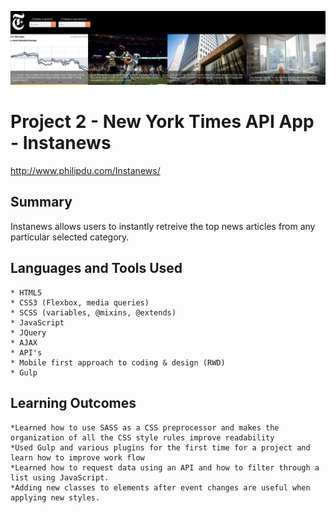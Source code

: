 ![Alt text](/instanews.PNG)
# Project 2 - New York Times API App - Instanews

http://www.philipdu.com/Instanews/

## Summary

Instanews allows users to instantly retreive the top news articles from any particular selected category. 

## Languages and Tools Used

	* HTML5 
	* CSS3 (Flexbox, media queries)
	* SCSS (variables, @mixins, @extends)
	* JavaScript 
	* JQuery
	* AJAX
	* API's
	* Mobile first approach to coding & design (RWD)
	* Gulp

## Learning Outcomes

	*Learned how to use SASS as a CSS preprocessor and makes the organization of all the CSS style rules improve readability
	*Used Gulp and various plugins for the first time for a project and learn how to improve work flow 
	*Learned how to request data using an API and how to filter through a list using JavaScript.
	*Adding new classes to elements after event changes are useful when applying new styles.


